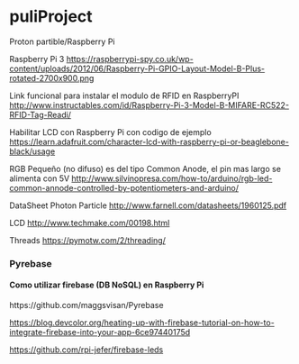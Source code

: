 # puliProject
Proton partible/Raspberry Pi

Raspberry Pi 3
https://raspberrypi-spy.co.uk/wp-content/uploads/2012/06/Raspberry-Pi-GPIO-Layout-Model-B-Plus-rotated-2700x900.png

Link funcional para instalar el modulo de RFID en RaspberryPI
http://www.instructables.com/id/Raspberry-Pi-3-Model-B-MIFARE-RC522-RFID-Tag-Readi/

Habilitar LCD con Raspberry Pi con codigo de ejemplo
https://learn.adafruit.com/character-lcd-with-raspberry-pi-or-beaglebone-black/usage

RGB Pequeño (no difuso) es del tipo Common Anode, el pin mas largo se alimenta con 5V
http://www.silvinopresa.com/how-to/arduino/rgb-led-common-annode-controlled-by-potentiometers-and-arduino/

DataSheet Photon Particle
http://www.farnell.com/datasheets/1960125.pdf

LCD
http://www.techmake.com/00198.html

Threads
https://pymotw.com/2/threading/

<h3> Pyrebase </h3> 
<h4> Como utilizar firebase (DB NoSQL) en Raspberry Pi </h4>
https://github.com/maggsvisan/Pyrebase

https://blog.devcolor.org/heating-up-with-firebase-tutorial-on-how-to-integrate-firebase-into-your-app-6ce97440175d


https://github.com/rpi-jefer/firebase-leds
